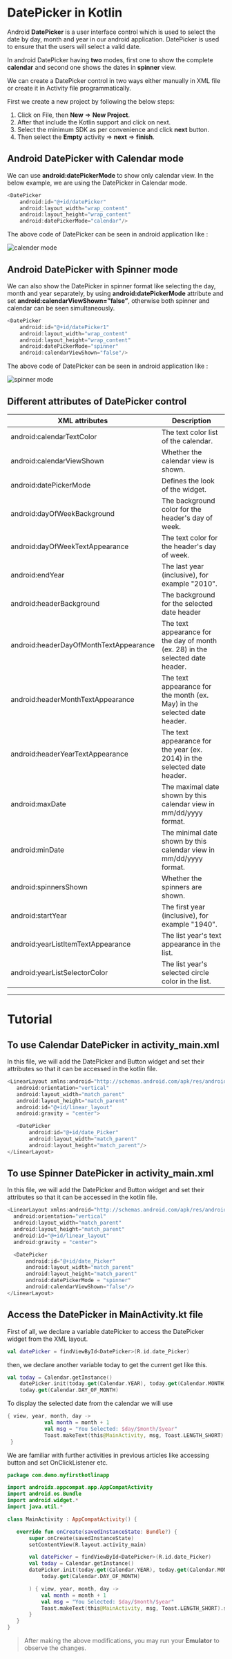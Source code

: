 # DatePicker in Kotlin

Android **DatePicker** is a user interface control which is used to select the date by day, month and year in our android application. DatePicker is used to ensure that the users will select a valid date.

In android DatePicker having **two** modes, first one to show the complete **calendar** and second one shows the dates in **spinner** view.

We can create a DatePicker control in two ways either manually in XML file or create it in Activity file programmatically.

First we create a new project by following the below steps: 

1. Click on File, then **New** => **New Project**.
1. After that include the Kotlin support and click on next.
1. Select the minimum SDK as per convenience and click **next** button.
1. Then select the **Empty** activity => **next** => **finish**.
 
 ## Android DatePicker with Calendar mode

 We can use **android:datePickerMode** to show only calendar view. In the below example, we are using the DatePicker in Calendar mode. 

```kotlin
<DatePicker
	android:id="@+id/datePicker"
	android:layout_width="wrap_content"
	android:layout_height="wrap_content"
	android:datePickerMode="calendar"/>
```

The above code of DatePicker can be seen in android application like : 

![calender mode](https://imgur.com/uwFQyeW.png)

## Android DatePicker with Spinner mode

We can also show the DatePicker in spinner format like selecting the day, month and year separately, by using **android:datePickerMode** attribute and set **android:calendarViewShown=”false”**, otherwise both spinner and calendar can be seen simultaneously. 

```kotlin
<DatePicker
	android:id="@+id/datePicker1"
	android:layout_width="wrap_content"
	android:layout_height="wrap_content"
	android:datePickerMode="spinner"
	android:calendarViewShown="false"/>
```

The above code of DatePicker can be seen in android application like :

![spinner mode](https://imgur.com/O8kHj0s.png)

## Different attributes of DatePicker control 

| XML attributes         | Description       |
| ---------------------- | ----------------- |
| android:calendarTextColor           |  The text color list of the calendar.                      |
| android:calendarViewShown           |  Whether the calendar view is shown.                        |
| android:datePickerMode              |  Defines the look of the widget.                           |
|android:dayOfWeekBackground          |  The background color for the header's day of week.         |
| android:dayOfWeekTextAppearance     |  The text color for the header's day of week.             |
| android:endYear                     | The last year (inclusive), for example "2010".      |
| android:headerBackground            |  The background for the selected date header              |
| android:headerDayOfMonthTextAppearance|  The text appearance for the day of month (ex. 28) in the selected date header.                                 |
|android:headerMonthTextAppearance    |  The text appearance for the month (ex. May) in the selected date header.                               |
| android:headerYearTextAppearance    |  The text appearance for the year (ex. 2014) in the selected date header.                               |
| android:maxDate                     |  The maximal date shown by this calendar view in mm/dd/yyyy format.         |
| android:minDate                     |  The minimal date shown by this calendar view in mm/dd/yyyy format.   |
| android:spinnersShown               |  Whether the spinners are shown.                            |
| android:startYear                 	 |  The first year (inclusive), for example "1940".      |
| android:yearListItemTextAppearance  |  The list year's text appearance in the list.               |
| android:yearListSelectorColor       |  The list year's selected circle color in the list.    |

<hr>

# Tutorial

## To use Calendar DatePicker in activity_main.xml

In this file, we will add the DatePicker and Button widget and set their attributes so that it can be accessed in the kotlin file. 
 
 ```kotlin
<LinearLayout xmlns:android="http://schemas.android.com/apk/res/android"
	android:orientation="vertical"
	android:layout_width="match_parent"
	android:layout_height="match_parent"
	android:id="@+id/linear_layout"
	android:gravity = "center">

	<DatePicker
		android:id="@+id/date_Picker"
		android:layout_width="match_parent"
		android:layout_height="match_parent"/>
</LinearLayout>
 ```

 ## To use Spinner DatePicker in activity_main.xml

 In this file, we will add the DatePicker and Button widget and set their attributes so that it can be accessed in the kotlin file. 

  ```kotlin
<LinearLayout xmlns:android="http://schemas.android.com/apk/res/android"
	android:orientation="vertical"
	android:layout_width="match_parent"
	android:layout_height="match_parent"
	android:id="@+id/linear_layout"
	android:gravity = "center">

	<DatePicker
		android:id="@+id/date_Picker"
		android:layout_width="match_parent"
		android:layout_height="match_parent"
		android:datePickerMode = "spinner"
		android:calendarViewShown="false"/>
</LinearLayout>
   ```

## Access the DatePicker in MainActivity.kt file

First of all, we declare a variable datePicker to access the DatePicker widget from the XML layout. 

```kotlin
val datePicker = findViewById<DatePicker>(R.id.date_Picker)
```

then, we declare another variable today to get the current get like this. 

```kotlin
val today = Calendar.getInstance()
    datePicker.init(today.get(Calendar.YEAR), today.get(Calendar.MONTH),
    today.get(Calendar.DAY_OF_MONTH)
```

To display the selected date from the calendar we will use 

```kotlin
{ view, year, month, day ->
            val month = month + 1
            val msg = "You Selected: $day/$month/$year"
            Toast.makeText(this@MainActivity, msg, Toast.LENGTH_SHORT).show()
 }
 ```

 We are familiar with further activities in previous articles like accessing button and set OnClickListener etc. 

 ```kotlin
package com.demo.myfirstkotlinapp

import androidx.appcompat.app.AppCompatActivity
import android.os.Bundle
import android.widget.*
import java.util.*

class MainActivity : AppCompatActivity() {

	override fun onCreate(savedInstanceState: Bundle?) {
		super.onCreate(savedInstanceState)
		setContentView(R.layout.activity_main)

		val datePicker = findViewById<DatePicker>(R.id.date_Picker)
		val today = Calendar.getInstance()
		datePicker.init(today.get(Calendar.YEAR), today.get(Calendar.MONTH),
			today.get(Calendar.DAY_OF_MONTH)

		) { view, year, month, day ->
			val month = month + 1
			val msg = "You Selected: $day/$month/$year"
			Toast.makeText(this@MainActivity, msg, Toast.LENGTH_SHORT).show()
		}
	}
}
 ```

> After making the above modifications, you may run your **Emulator** to observe the changes.

